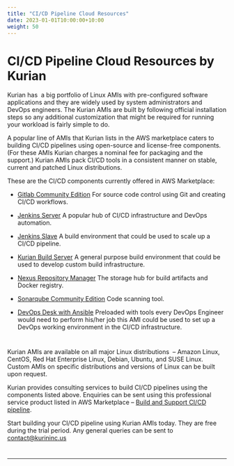 ```yaml
---
title: "CI/CD Pipeline Cloud Resources"
date: 2023-01-01T10:00:00+10:00
weight: 50
---
```


CI/CD Pipeline Cloud Resources by Kurian
========================================

  

Kurian has  a big portfolio of Linux AMIs with pre-configured software applications and they are widely used by system administrators and DevOps engineers. The Kurian AMIs are built by following official installation steps so any additional customization that might be required for running your workload is fairly simple to do.

A popular line of AMIs that Kurian lists in the AWS marketplace caters to building CI/CD pipelines using open-source and license-free components. (For these AMIs Kurian charges a nominal fee for packaging and the support.) Kurian AMIs pack CI/CD tools in a consistent manner on stable, current and patched Linux distributions.

  

These are the CI/CD components currently offered in AWS Marketplace:

*   [Gitlab Community Edition](https://kurianinc.us/aws-machine-images/gitlab-ce/) For source code control using Git and creating CI/CD workflows.  
    
*   [Jenkins Server](https://kurianinc.us/aws-machine-images/jenkins-server/) A popular hub of CI/CD infrastructure and DevOps automation.
*   [Jenkins Slave](https://kurianinc.us/aws-machine-images/jenkins-slave/) A build environment that could be used to scale up a CI/CD pipeline.  
    
*   [Kurian Build Server](https://kurianinc.us/aws-machine-images/kurian-build-server/) A general purpose build environment that could be used to develop custom build infrastructure.  
    
*   [Nexus Repository Manager](https://kurianinc.us/aws-machine-images/nexus-repository-manager/) The storage hub for build artifacts and Docker registry.  
    
*   [Sonarqube Community Edition](https://kurianinc.us/aws-machine-images/sonarqube-2/) Code scanning tool.  
    
*   [DevOps Desk with Ansible](https://kurianinc.us/aws-machine-images/devops-desk-with-ansible/) Preloaded with tools every DevOps Engineer would need to perform his/her job this AMI could be used to set up a DevOps working environment in the CI/CD infrastructure.

  
[](https://github.com/kurianinc/ami-pub/wiki/Nagios-Core-Server-4.x#how-it-works)
====================================================================================

Kurian AMIs are available on all major Linux distributions  – Amazon Linux, CentOS, Red Hat Enterprise Linux, Debian, Ubuntu, and SUSE Linux. Custom AMIs on specific distributions and versions of Linux can be built upon request.  

Kurian provides consulting services to build CI/CD pipelines using the components listed above. Enquiries can be sent using this professional service product listed in AWS Marketplace – [Build and Support CI/CD pipeline](https://aws.amazon.com/marketplace/pp/prodview-i3zr55btyo2ii).  

Start building your CI/CD pipeline using Kurian AMIs today. They are free during the trial period. Any general queries can be sent to contact@kurininc.us  

  
[](https://github.com/kurianinc/ami-pub/wiki/Nagios-Core-Server-4.x#supported-platforms)
===========================================================================================

[](https://github.com/kurianinc/ami-pub/wiki/Nagios-Core-Server-4.x#provision-access-to-nagios-via-https)  

------------------------------------------------------------------------------------------------------------
